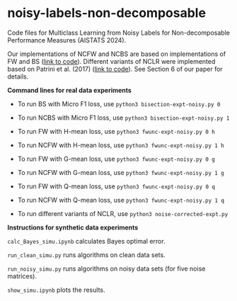 # noisy-labels-non-decomposable

Code files for Multiclass Learning from Noisy Labels for Non-decomposable Performance Measures (AISTATS 2024).

Our implementations of NCFW and NCBS are based on implementations of FW and BS ([link to code](https://github.com/shivtavker/constrained-classification/tree/master/new_experiments/Unconstraint)).
Different variants of NCLR were implemented based on Patrini et al. (2017) ([link to code](https://github.com/giorgiop/loss-correction)).
See Section 6 of our paper for details.


**Command lines for real data experiments**

- To run BS with Micro F1 loss, use
`python3 bisection-expt-noisy.py 0`

- To run NCBS with Micro F1 loss, use
`python3 bisection-expt-noisy.py 1`

- To run FW with H-mean loss, use
`python3 fwunc-expt-noisy.py 0 h`

- To run NCFW with H-mean loss, use
`python3 fwunc-expt-noisy.py 1 h`

- To run FW with G-mean loss, use
`python3 fwunc-expt-noisy.py 0 g`

- To run NCFW with G-mean loss, use
`python3 fwunc-expt-noisy.py 1 g`

- To run FW with Q-mean loss, use
`python3 fwunc-expt-noisy.py 0 q`

- To run NCFW with Q-mean loss, use
`python3 fwunc-expt-noisy.py 1 q`

- To run different variants of NCLR, use
`python3 noise-corrected-expt.py`


**Instructions for synthetic data experiments**

`calc_Bayes_simu.ipynb` calculates Bayes optimal error.

`run_clean_simu.py` runs algorithms on clean data sets.

`run_noisy_simu.py` runs algorithms on noisy data sets (for five noise matrices).

`show_simu.ipynb` plots the results.